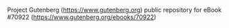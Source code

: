 Project Gutenberg (https://www.gutenberg.org) public repository for
eBook #70922 (https://www.gutenberg.org/ebooks/70922)
